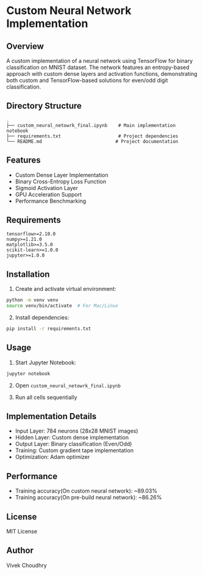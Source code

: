 
# Custom Neural Network Implementation

## Overview
A custom implementation of a neural network using TensorFlow for binary classification on MNIST dataset. The network features an entropy-based approach with custom dense layers and activation functions, demonstrating both custom and TensorFlow-based solutions for even/odd digit classification.

## Directory Structure
```
.
├── custom_neural_netowrk_final.ipynb    # Main implementation notebook
├── requirements.txt                     # Project dependencies
└── README.md                           # Project documentation
```

## Features
- Custom Dense Layer Implementation
- Binary Cross-Entropy Loss Function
- Sigmoid Activation Layer
- GPU Acceleration Support
- Performance Benchmarking

## Requirements
```
tensorflow>=2.10.0
numpy>=1.21.0
matplotlib>=3.5.0
scikit-learn>=1.0.0
jupyter>=1.0.0
```

## Installation

1. Create and activate virtual environment:
```bash
python -m venv venv
source venv/bin/activate  # For Mac/Linux
```

2. Install dependencies:
```bash
pip install -r requirements.txt
```

## Usage

1. Start Jupyter Notebook:
```bash
jupyter notebook
```

2. Open `custom_neural_netowrk_final.ipynb`

3. Run all cells sequentially

## Implementation Details
- Input Layer: 784 neurons (28x28 MNIST images)
- Hidden Layer: Custom dense implementation
- Output Layer: Binary classification (Even/Odd)
- Training: Custom gradient tape implementation
- Optimization: Adam optimizer

## Performance
- Training accuracy(On custom neural network): ~89.03%
- Training accuracy(On pre-build neural network): ~86.26%


## License
MIT License

## Author
Vivek Choudhry
